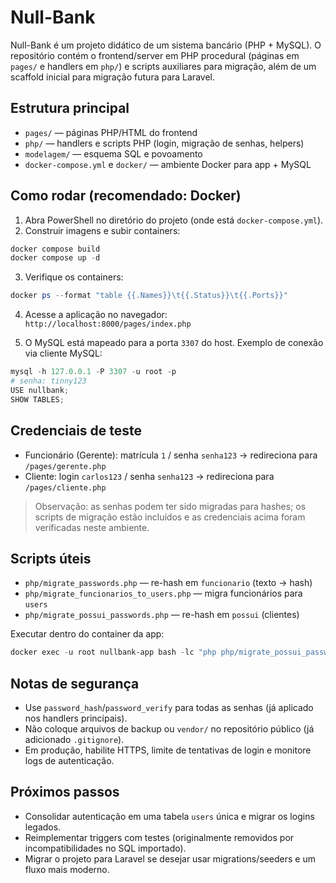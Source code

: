 # Null-Bank

Null-Bank é um projeto didático de um sistema bancário (PHP + MySQL). O repositório contém o frontend/server em PHP procedural (páginas em `pages/` e handlers em `php/`) e scripts auxiliares para migração, além de um scaffold inicial para migração futura para Laravel.

## Estrutura principal

- `pages/` — páginas PHP/HTML do frontend
- `php/` — handlers e scripts PHP (login, migração de senhas, helpers)
- `modelagem/` — esquema SQL e povoamento
- `docker-compose.yml` e `docker/` — ambiente Docker para app + MySQL

## Como rodar (recomendado: Docker)

1. Abra PowerShell no diretório do projeto (onde está `docker-compose.yml`).
2. Construir imagens e subir containers:

```powershell
docker compose build
docker compose up -d
```

3. Verifique os containers:

```powershell
docker ps --format "table {{.Names}}\t{{.Status}}\t{{.Ports}}"
```

4. Acesse a aplicação no navegador: `http://localhost:8000/pages/index.php`

5. O MySQL está mapeado para a porta `3307` do host. Exemplo de conexão via cliente MySQL:

```powershell
mysql -h 127.0.0.1 -P 3307 -u root -p
# senha: tinny123
USE nullbank;
SHOW TABLES;
```

## Credenciais de teste

- Funcionário (Gerente): matrícula `1` / senha `senha123`  → redireciona para `/pages/gerente.php`
- Cliente: login `carlos123` / senha `senha123` → redireciona para `/pages/cliente.php`

> Observação: as senhas podem ter sido migradas para hashes; os scripts de migração estão incluídos e as credenciais acima foram verificadas neste ambiente.

## Scripts úteis

- `php/migrate_passwords.php` — re-hash em `funcionario` (texto → hash)
- `php/migrate_funcionarios_to_users.php` — migra funcionários para `users`
- `php/migrate_possui_passwords.php` — re-hash em `possui` (clientes)

Executar dentro do container da app:

```powershell
docker exec -u root nullbank-app bash -lc "php php/migrate_possui_passwords.php"
```

## Notas de segurança

- Use `password_hash`/`password_verify` para todas as senhas (já aplicado nos handlers principais).
- Não coloque arquivos de backup ou `vendor/` no repositório público (já adicionado `.gitignore`).
- Em produção, habilite HTTPS, limite de tentativas de login e monitore logs de autenticação.

## Próximos passos

- Consolidar autenticação em uma tabela `users` única e migrar os logins legados.
- Reimplementar triggers com testes (originalmente removidos por incompatibilidades no SQL importado).
- Migrar o projeto para Laravel se desejar usar migrations/seeders e um fluxo mais moderno.


